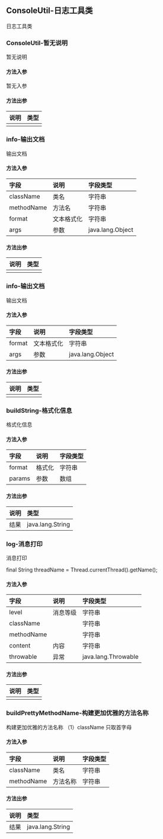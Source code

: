 ## ConsoleUtil-日志工具类

日志工具类

### ConsoleUtil-暂无说明

暂无说明

#### 方法入参

暂无入参

#### 方法出参

| 说明 | 类型 |
|:---|:---|
|  |  |

### info-输出文档

输出文档

#### 方法入参

| 字段 | 说明 | 字段类型 |
|:---|:---|:---|
| className | 类名 | 字符串 |
| methodName | 方法名 | 字符串 |
| format | 文本格式化 | 字符串 |
| args | 参数 | java.lang.Object |

#### 方法出参

| 说明 | 类型 |
|:---|:---|
|  |  |

### info-输出文档

输出文档

#### 方法入参

| 字段 | 说明 | 字段类型 |
|:---|:---|:---|
| format | 文本格式化 | 字符串 |
| args | 参数 | java.lang.Object |

#### 方法出参

| 说明 | 类型 |
|:---|:---|
|  |  |

### buildString-格式化信息

格式化信息

#### 方法入参

| 字段 | 说明 | 字段类型 |
|:---|:---|:---|
| format | 格式化 | 字符串 |
| params | 参数 | 数组 |

#### 方法出参

| 说明 | 类型 |
|:---|:---|
| 结果 | java.lang.String |

### log-消息打印

消息打印

final String threadName = Thread.currentThread().getName();

#### 方法入参

| 字段 | 说明 | 字段类型 |
|:---|:---|:---|
| level | 消息等级 | 字符串 |
| className |  | 字符串 |
| methodName |  | 字符串 |
| content | 内容 | 字符串 |
| throwable | 异常 | java.lang.Throwable |

#### 方法出参

| 说明 | 类型 |
|:---|:---|
|  |  |

### buildPrettyMethodName-构建更加优雅的方法名称

构建更加优雅的方法名称
（1）className 只取首字母

#### 方法入参

| 字段 | 说明 | 字段类型 |
|:---|:---|:---|
| className | 类名 | 字符串 |
| methodName | 方法名称 | 字符串 |

#### 方法出参

| 说明 | 类型 |
|:---|:---|
| 结果 | java.lang.String |




